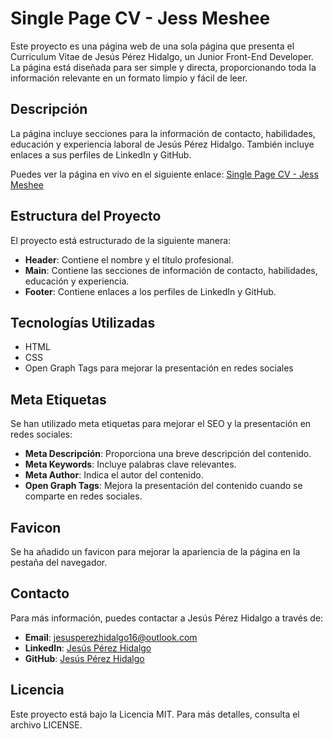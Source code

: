 # Single Page CV - Jess Meshee

Este proyecto es una página web de una sola página que presenta el Curriculum Vitae de Jesús Pérez Hidalgo, un Junior Front-End Developer. La página está diseñada para ser simple y directa, proporcionando toda la información relevante en un formato limpio y fácil de leer.

## Descripción

La página incluye secciones para la información de contacto, habilidades, educación y experiencia laboral de Jesús Pérez Hidalgo. También incluye enlaces a sus perfiles de LinkedIn y GitHub.

Puedes ver la página en vivo en el siguiente enlace:
[Single Page CV - Jess Meshee](https://jesusrosml.github.io/single-page-cv/)

## Estructura del Proyecto

El proyecto está estructurado de la siguiente manera:

- **Header**: Contiene el nombre y el título profesional.
- **Main**: Contiene las secciones de información de contacto, habilidades, educación y experiencia.
- **Footer**: Contiene enlaces a los perfiles de LinkedIn y GitHub.

## Tecnologías Utilizadas

- HTML
- CSS
- Open Graph Tags para mejorar la presentación en redes sociales

## Meta Etiquetas

Se han utilizado meta etiquetas para mejorar el SEO y la presentación en redes sociales:

- **Meta Descripción**: Proporciona una breve descripción del contenido.
- **Meta Keywords**: Incluye palabras clave relevantes.
- **Meta Author**: Indica el autor del contenido.
- **Open Graph Tags**: Mejora la presentación del contenido cuando se comparte en redes sociales.

## Favicon

Se ha añadido un favicon para mejorar la apariencia de la página en la pestaña del navegador.

## Contacto

Para más información, puedes contactar a Jesús Pérez Hidalgo a través de:

- **Email**: jesusperezhidalgo16@outlook.com
- **LinkedIn**: [Jesús Pérez Hidalgo](https://www.linkedin.com/in/jesus-rosml/)
- **GitHub**: [Jesús Pérez Hidalgo](https://github.com/JesusRosml)

## Licencia

Este proyecto está bajo la Licencia MIT. Para más detalles, consulta el archivo LICENSE.